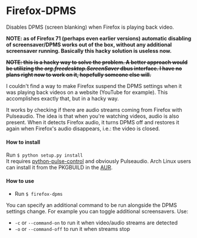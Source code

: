 # Firefox-DPMS
Disables DPMS (screen blanking) when Firefox is playing back video.

**NOTE: as of Firefox 71 (perhaps even earlier versions) automatic
disabling of screensaver/DPMS works out of the box, without any
additional screensaver running. Basically this hacky solution is useless
now.**

~~**NOTE: this is a hacky way to solve the problem. A better approach
would be utilizing the *org.freedesktop.ScreenSaver* dbus interface.
I have no plans right now to work on it, hopefully someone else will.**~~

I couldn't find a way to make Firefox suspend the DPMS settings when
it was playing back videos on a website (YouTube for example). This
accomplishes exactly that, but in a hacky way.

It works by checking if there are audio streams coming from Firefox
with Pulseaudio. The idea is that when you're watching videos, audio
is also present. When it detects Firefox audio, it turns DPMS off and
restores it again when Firefox's audio disappears, i.e.: the video
is closed.

#### How to install
Run `$ python setup.py install`   
It requires [python-pulse-control](https://github.com/mk-fg/python-pulse-control)
and obviously Pulseaudio.
Arch Linux users can install it from the PKGBUILD in the
[AUR](https://aur.archlinux.org/packages/firefox-dpms-git/).

#### How to use

* Run `$ firefox-dpms`

You can specify an additional command to be run alongside the DPMS
settings change. For example you can toggle additional screensavers.
Use:

* `-c` or `--command-on` to run it when video/audio streams are detected
* `-o` or `--command-off` to run it when streams stop
